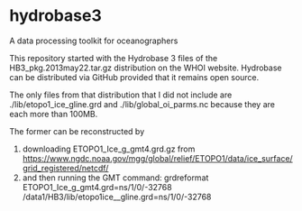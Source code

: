 # hydrobase3
A data processing toolkit for oceanographers

This repository started with the Hydrobase 3 files
of the HB3_pkg.2013may22.tar.gz distribution on the
WHOI website.  Hydrobase can be distributed via
GitHub provided that it remains open source.

The only files from that distribution that
I did not include are ./lib/etopo1_ice_gline.grd
and ./lib/global_oi_parms.nc because they are
each more than 100MB.

The former can be reconstructed by
1) downloading ETOPO1_Ice_g_gmt4.grd.gz from
https://www.ngdc.noaa.gov/mgg/global/relief/ETOPO1/data/ice_surface/grid_registered/netcdf/
2) and then running the GMT command:
grdreformat ETOPO1_Ice_g_gmt4.grd=ns/1/0/-32768 /data1/HB3/lib/etopo1ice__gline.grd=ns/1/0/-32768


